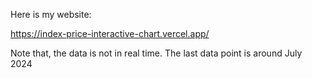 Here is my website:

https://index-price-interactive-chart.vercel.app/

Note that, the data is not in real time. The last data point is around July 2024
